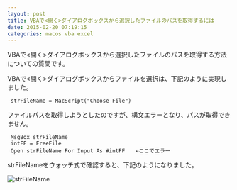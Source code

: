 ```yaml
---
layout: post
title: VBAで<開く>ダイアログボックスから選択したファイルのパスを取得するには
date: 2015-02-20 07:19:15
categories: macos vba excel
---
```

<!-- {% raw %} -->
<p>VBAで&lt;開く>ダイアログボックスから選択したファイルのパスを取得する方法についての質問です。</p>

<p>VBAで&lt;開く>ダイアログボックスからファイルを選択は、下記のように実現しました。</p>

<pre><code> strFileName = MacScript("Choose File")
</code></pre>

<p>ファイルパスを取得しようとしたのですが、構文エラーとなり、パスが取得できません。</p>

<pre><code> MsgBox strFileName
 intFF = FreeFile
 Open strFileName For Input As #intFF　　←ここでエラー
</code></pre>

<p>strFileNameをウォッチ式で確認すると、下記のようになりました。</p>

<p><img src="https://i.stack.imgur.com/WqaUW.png" alt="strFileName"></p>
<!-- {% endraw %} -->
